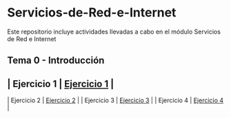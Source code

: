 # Servicios-de-Red-e-Internet
Este repositorio incluye actividades llevadas a cabo en el módulo Servicios de Red e Internet

## Tema 0 - Introducción

| Ejercicio 1 | [Ejercicio 1](https://github.com/AsdrubalCarbajosa/Servicios-de-Red-e-Internet/blob/main/Tema-0/Actividad-1.md) |
-----------------------------------------------------------------------------------------------------------------------------------
| Ejercicio 2 | [Ejercicio 2](https://github.com/AsdrubalCarbajosa/Servicios-de-Red-e-Internet/blob/main/Tema-0/Actividad-2.md) |
| Ejercicio 3 | [Ejercicio 3](https://github.com/AsdrubalCarbajosa/Servicios-de-Red-e-Internet/blob/main/Tema-0/Actividad-3.md) |
| Ejercicio 4 | [Ejercicio 4](https://github.com/AsdrubalCarbajosa/Servicios-de-Red-e-Internet/blob/main/Tema-0/Actividad-4.md) |
